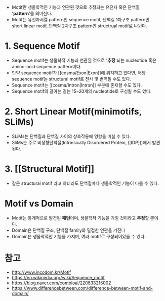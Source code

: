 - Motif란 생물학적인 기능과 연관된 것으로 추정되는 유전자 혹은 단백질 '**pattern**'를 의미한다.
- Motif는 유전자서열 pattern인 sequence motif, 단백질 1차구조 pattern인 short linear motif, 단백질 2차구조 pattern인 structrual motif로 나뉜다.
# 1. Sequence Motif
- Sequence motif는 생물학적 기능과 연관된 것으로 '**추정**'되는 nucleotide 혹은 amino-acid sequence pattern이다.
- 만약 sequence motif가 [[cosma/Exon|Exon]]에 위치하고 있다면, 해당 sequence motif는 structural motif로 전사 및 번역될 수도 있다.
- Sequence motif는 [[cosma/Intron|Intron]] 부분에 존재할 수도 있다.
- Sequence motif의 길이는 길는 15~20개의 nucleotide로 구성될 수도 있다.
# 2. Short Linear Motif(minimotifs, SLiMs)
- SLiMs는 단백질과 단백질 사이의 상호작용에 영향을 미칠 수 있다.
- SliMs는 주로 비정형단백질(Intrinsically Disordered Protein, [[IDP]])에서 발견된다.
# 3. [[Structural Motif]]
- 같은 structural motif 라고 하더라도 단백질마다 생물학적인 기능이 다를 수 있다.
# Motif vs Domain
- Motif는 통계적으로 발견된 **패턴**이며, 생물학적 기능을 가질 것이라고 **추정**할 뿐이다.
- Domain은 단백질 구조, 단백질 family와 밀접한 연관을 가진다
- Domain은 생물학적인 기능을 가지며, 여러 motif로 구성되어있을 수 있다.
# 참고
- http://www.incodom.kr/Motif
- https://en.wikipedia.org/wiki/Sequence_motif
- https://blog.naver.com/combioai/220833215002
- https://www.differencebetween.com/difference-between-motif-and-domain/